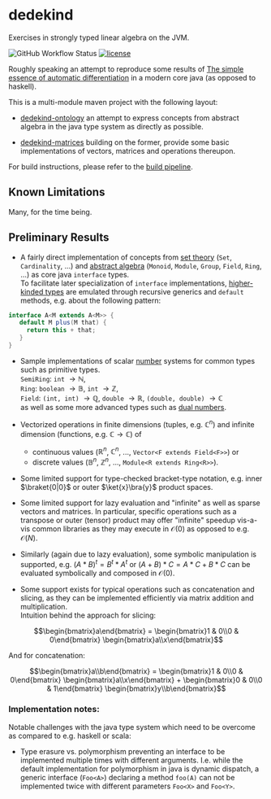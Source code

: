 # dedekind

Exercises in strongly typed linear algebra on the JVM.

![GitHub Workflow Status](https://img.shields.io/github/actions/workflow/status/vincentk/dedekind/maven.yml?branch=main&style=flat-square)
[![license](https://img.shields.io/github/license/vincentk/dedekind.svg?style=flat-square)](LICENSE)

Roughly speaking an attempt to reproduce some results of [The simple essence of automatic differentiation](https://arxiv.org/abs/1804.00746#) in a modern core java (as opposed to haskell).

This is a multi-module maven project with the following layout:

* [dedekind-ontology](https://github.com/vincentk/dedekind/tree/main/dedekind-ontology) an attempt to express concepts from abstract algebra in the java type system as directly as possible.

* [dedekind-matrices](https://github.com/vincentk/dedekind/tree/main/dedekind-matrices) building on the former, provide some basic implementations of vectors, matrices and operations thereupon.

For build instructions, please refer to the [build pipeline](https://github.com/vincentk/dedekind/blob/main/.github/workflows/maven.yml).

## Known Limitations

Many, for the time being.

## Preliminary Results

* A fairly direct implementation of concepts from [set theory](https://github.com/vincentk/dedekind/blob/main/dedekind-ontology/src/main/java/com/github/vincentk/dedekind/sets/) (`Set`, `Cardinality`, ...) and [abstract algebra](https://github.com/vincentk/dedekind/tree/main/dedekind-ontology/src/main/java/com/github/vincentk/dedekind/algebra) (`Monoid`, `Module`, `Group`, `Field`, `Ring`, ...) as core java `interface` types. \
To facilitate later specialization of `interface` implementations, [higher-kinded types](https://www.baeldung.com/scala/higher-kinded-types) are emulated through recursive generics and `default` methods, e.g. about the following pattern:
```java
interface A<M extends A<M>> {
   default M plus(M that) {
     return this + that;
   }
}
```

* Sample implementations of scalar [number](https://github.com/vincentk/dedekind/tree/main/dedekind-ontology/src/main/java/com/github/vincentk/dedekind/numbers) systems for common types such as primitive types. \
`SemiRing`: `int` $\rightarrow \mathbb{N}$, \
`Ring`: `boolean` $\rightarrow \mathbb{B}$, `int` $\rightarrow \mathbb{Z}$, \
`Field`: `(int, int)` $\rightarrow \mathbb{Q}$, `double` $\rightarrow \mathbb{R}$, `(double, double)` $\rightarrow \mathbb{C}$ \
as well as some more advanced types such as [dual numbers](https://en.wikipedia.org/wiki/Dual_number).

* Vectorized operations in finite dimensions (tuples, e.g. $\mathbb C^n$) and infinite dimension (functions, e.g. $\mathbb C \rightarrow \mathbb C$) of
  * continuous values ($\mathbb R^n$, $\mathbb C^n$, ..., `Vector<F extends Field<F>>`) or
  * discrete values ($\mathbb B^n$, $\mathbb Z^n$, ..., `Module<R extends Ring<R>>`).

* Some limited support for type-checked bracket-type notation, e.g. inner $\braket{0|0}$ or outer $\ket{x}\bra{y}$ product spaces.

* Some limited support for lazy evaluation and "infinite" as well as sparse vectors and matrices. In particular, specific operations such as a transpose or outer (tensor) product may offer "infinite" speedup vis-a-vis common libraries as they may execute in $\mathcal{O}(0)$ as opposed to e.g. $\mathcal{O}(N)$.

* Similarly (again due to lazy evaluation), some symbolic manipulation is supported, e.g. $(A * B)^t = B^t * A^t$ or
$(A + B) * C = A * C + B * C$ can be evaluated symbolically and composed in $\mathcal{O}(0)$.

* Some support exists for typical operations such as concatenation and slicing, as they can be implemented efficiently via matrix addition and multiplication. \
Intuition behind the approach for slicing:
```math
\begin{bmatrix}a\end{bmatrix} = \begin{bmatrix}1 & 0\\0 & 0\end{bmatrix} \begin{bmatrix}a\\x\end{bmatrix}
```
And for concatenation:
```math
\begin{bmatrix}a\\b\end{bmatrix} = \begin{bmatrix}1 & 0\\0 & 0\end{bmatrix} \begin{bmatrix}a\\x\end{bmatrix} + \begin{bmatrix}0 & 0\\0 & 1\end{bmatrix} \begin{bmatrix}y\\b\end{bmatrix}
```



### Implementation notes:

Notable challenges with the java type system which need to be overcome as compared to e.g. haskell or scala:

* Type erasure vs. polymorphism preventing an interface to be implemented multiple times with different arguments. I.e. while the default implementation for polymorphism in java is dynamic dispatch, a generic interface (`Foo<A>`)  declaring a method `foo(A)` can not be implemented twice with different parameters `Foo<X>` and `Foo<Y>`.
